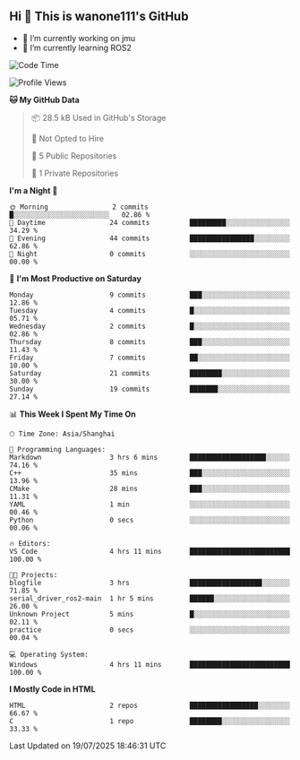 ## Hi  👋 This is wanone111's GitHub

- 🔭 I’m currently working on jmu
- 🌱 I’m currently learning ROS2
<!--
**wanone111/wanone111** is a ✨ _special_ ✨ repository because its `README.md` (this file) appears on your GitHub profile.

Here are some ideas to get you started:

- 🔭 I’m currently working on jmu
- 🌱 I’m currently learning ...
- 👯 I’m looking to collaborate on ...
- 🤔 I’m looking for help with ...
- 💬 Ask me about ...
- 📫 How to reach me: ...
- 😄 Pronouns: ...
- ⚡ Fun fact: ...
-->



<!--START_SECTION:waka-->
![Code Time](http://img.shields.io/badge/Code%20Time-19%20hrs%2043%20mins-blue)

![Profile Views](http://img.shields.io/badge/Profile%20Views-30-blue)

**🐱 My GitHub Data** 

> 📦 28.5 kB Used in GitHub's Storage 
 > 
> 🚫 Not Opted to Hire
 > 
> 📜 5 Public Repositories 
 > 
> 🔑 1 Private Repositories 
 > 
**I'm a Night 🦉** 

```text
🌞 Morning                2 commits           █░░░░░░░░░░░░░░░░░░░░░░░░   02.86 % 
🌆 Daytime                24 commits          █████████░░░░░░░░░░░░░░░░   34.29 % 
🌃 Evening                44 commits          ████████████████░░░░░░░░░   62.86 % 
🌙 Night                  0 commits           ░░░░░░░░░░░░░░░░░░░░░░░░░   00.00 % 
```
📅 **I'm Most Productive on Saturday** 

```text
Monday                   9 commits           ███░░░░░░░░░░░░░░░░░░░░░░   12.86 % 
Tuesday                  4 commits           █░░░░░░░░░░░░░░░░░░░░░░░░   05.71 % 
Wednesday                2 commits           █░░░░░░░░░░░░░░░░░░░░░░░░   02.86 % 
Thursday                 8 commits           ███░░░░░░░░░░░░░░░░░░░░░░   11.43 % 
Friday                   7 commits           ██░░░░░░░░░░░░░░░░░░░░░░░   10.00 % 
Saturday                 21 commits          ████████░░░░░░░░░░░░░░░░░   30.00 % 
Sunday                   19 commits          ███████░░░░░░░░░░░░░░░░░░   27.14 % 
```


📊 **This Week I Spent My Time On** 

```text
🕑︎ Time Zone: Asia/Shanghai

💬 Programming Languages: 
Markdown                 3 hrs 6 mins        ███████████████████░░░░░░   74.16 % 
C++                      35 mins             ███░░░░░░░░░░░░░░░░░░░░░░   13.96 % 
CMake                    28 mins             ███░░░░░░░░░░░░░░░░░░░░░░   11.31 % 
YAML                     1 min               ░░░░░░░░░░░░░░░░░░░░░░░░░   00.46 % 
Python                   0 secs              ░░░░░░░░░░░░░░░░░░░░░░░░░   00.06 % 

🔥 Editors: 
VS Code                  4 hrs 11 mins       █████████████████████████   100.00 % 

🐱‍💻 Projects: 
blogfile                 3 hrs               ██████████████████░░░░░░░   71.85 % 
serial_driver_ros2-main  1 hr 5 mins         ██████░░░░░░░░░░░░░░░░░░░   26.00 % 
Unknown Project          5 mins              █░░░░░░░░░░░░░░░░░░░░░░░░   02.11 % 
practice                 0 secs              ░░░░░░░░░░░░░░░░░░░░░░░░░   00.04 % 

💻 Operating System: 
Windows                  4 hrs 11 mins       █████████████████████████   100.00 % 
```

**I Mostly Code in HTML** 

```text
HTML                     2 repos             █████████████████░░░░░░░░   66.67 % 
C                        1 repo              ████████░░░░░░░░░░░░░░░░░   33.33 % 
```




 Last Updated on 19/07/2025 18:46:31 UTC
<!--END_SECTION:waka-->

